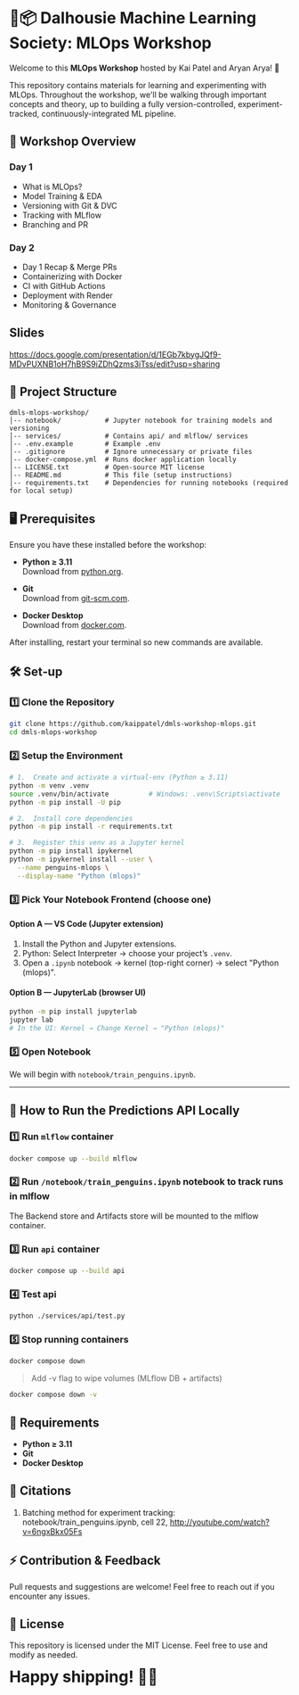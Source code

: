 # **🐧📦 Dalhousie Machine Learning Society: MLOps Workshop**

Welcome to this **MLOps Workshop** hosted by Kai Patel and Aryan Arya! 🚀

This repository contains materials for learning and experimenting with MLOps.
Throughout the workshop, we'll be walking through important concepts and theory,
up to building a fully version-controlled, experiment-tracked, continuously-integrated ML pipeline.

## **📌 Workshop Overview**

### **Day 1**

- What is MLOps?
- Model Training & EDA
- Versioning with Git & DVC
- Tracking with MLflow
- Branching and PR

### **Day 2**

- Day 1 Recap & Merge PRs
- Containerizing with Docker
- CI with GitHub Actions
- Deployment with Render
- Monitoring & Governance

## **Slides**

https://docs.google.com/presentation/d/1EGb7kbygJQf9-MDvPUXNB1oH7hB9S9iZDhQzms3iTss/edit?usp=sharing

## **📂 Project Structure**

```
dmls-mlops-workshop/
│-- notebook/           # Jupyter notebook for training models and versioning
│-- services/           # Contains api/ and mlflow/ services
│-- .env.example        # Example .env
│-- .gitignore          # Ignore unnecessary or private files
│-- docker-compose.yml  # Runs docker application locally
│-- LICENSE.txt         # Open-source MIT license
│-- README.md           # This file (setup instructions)
│-- requirements.txt    # Dependencies for running notebooks (required for local setup)
```

## **🖥️ Prerequisites**

Ensure you have these installed before the workshop:

- **Python ≥ 3.11**  
  Download from [python.org](https://www.python.org/downloads).

- **Git**  
  Download from [git-scm.com](https://git-scm.com/downloads).

- **Docker Desktop**  
  Download from [docker.com](https://docs.docker.com/get-started/get-docker).

After installing, restart your terminal so new commands are available.

## **🛠️ Set‑up**

### **1️⃣ Clone the Repository**

```bash
git clone https://github.com/kaippatel/dmls-workshop-mlops.git
cd dmls-mlops-workshop
```

### **2️⃣ Setup the Environment**

```bash
# 1.  Create and activate a virtual-env (Python ≥ 3.11)
python -m venv .venv
source .venv/bin/activate          # Windows: .venv\Scripts\activate
python -m pip install -U pip

# 2.  Install core dependencies
python -m pip install -r requirements.txt

# 3.  Register this venv as a Jupyter kernel
python -m pip install ipykernel
python -m ipykernel install --user \
  --name penguins-mlops \
  --display-name "Python (mlops)"
```

### **3️⃣ Pick Your Notebook Frontend (choose one)**

#### **Option A — VS Code (Jupyter extension)**

1. Install the Python and Jupyter extensions.
2. Python: Select Interpreter → choose your project’s `.venv`.
3. Open a `.ipynb` notebook → kernel (top-right corner) → select "Python (mlops)".

#### **Option B — JupyterLab (browser UI)**

```bash
python -m pip install jupyterlab
jupyter lab
# In the UI: Kernel → Change Kernel → "Python (mlops)"
```

### **5️⃣ Open Notebook**

We will begin with `notebook/train_penguins.ipynb`.

---

## **🐳 How to Run the Predictions API Locally**

### **1️⃣ Run `mlflow` container**

```bash
docker compose up --build mlflow
```

### **2️⃣ Run `/notebook/train_penguins.ipynb` notebook to track runs in mlflow**

The Backend store and Artifacts store will be mounted to the mlflow container.

### **3️⃣ Run `api` container**

```bash
docker compose up --build api
```

### **4️⃣ Test api**

```bash
python ./services/api/test.py
```

### **5️⃣ Stop running containers**

```bash
docker compose down
```

> Add -v flag to wipe volumes (MLflow DB + artifacts)

```bash
docker compose down -v
```

## **📜 Requirements**

- **Python ≥ 3.11**
- **Git**
- **Docker Desktop**

## **📝 Citations**

1. Batching method for experiment tracking: notebook/train_penguins.ipynb, cell 22, http://youtube.com/watch?v=6ngxBkx05Fs

## **⚡ Contribution & Feedback**

Pull requests and suggestions are welcome! Feel free to reach out if you encounter any issues.

## **📌 License**

This repository is licensed under the MIT License. Feel free to use and modify as needed.

<p align="start">
  <span style="font-size:2em; font-weight:bold;">Happy shipping! 🚢🐧</span>
</p>
